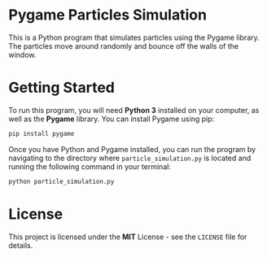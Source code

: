 # Pygame Particles Simulation
This is a Python program that simulates particles using the Pygame library. The particles move around randomly and
bounce off the walls of the window.

# Getting Started
To run this program, you will need **Python 3** installed on your computer, as well as the **Pygame** library. You can
install Pygame using pip:

```bash
pip install pygame
```


Once you have Python and Pygame installed, you can run the program by navigating to the directory where
`particle_simulation.py` is located and running the following command in your terminal:

```bash
python particle_simulation.py
```


# License
This project is licensed under the **MIT** License - see the `LICENSE` file for details.
